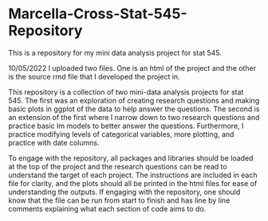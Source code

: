 # Marcella-Cross-Stat-545-Repository

This is a repository for my mini data analysis project for stat 545. 

10/05/2022 I uploaded two files. One is an html of the project and the other is the source rmd file that I developed the project in.

This repository is a collection of two mini-data analysis projects for stat 545. The first was an exploration of creating research questions and making basic plots in ggplot of the data to help answer the questions. The second is an extension of the first where I narrow down to two research questions and practice basic lm models to better answer the questions. Furthermore, I practice modifying levels of categorical variables, more plotting, and practice with date columns. 

To engage with the repository, all packages and libraries should be loaded at the top of the project and the research questions can be read to understand the target of each project. The instructions are included in each file for clarity, and the plots should all be printed in the html files for ease of understanding the outputs. If engaging with the repository, one should know that the file can be run from start to finish and has line by line comments explaining what each section of code aims to do. 
